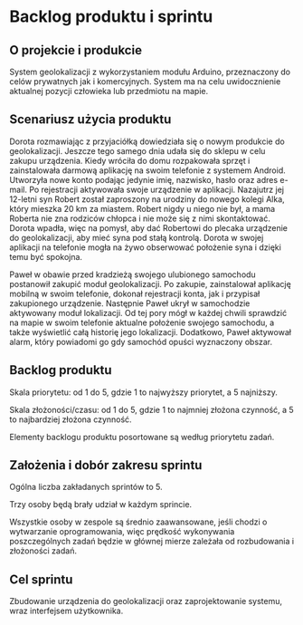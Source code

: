 # Backlog produktu i sprintu
## O projekcie i produkcie
System geolokalizacji z wykorzystaniem modułu Arduino, przeznaczony do celów prywatnych jak i komercyjnych. System ma na celu uwidocznienie aktualnej pozycji człowieka lub przedmiotu na mapie.

## Scenariusz użycia produktu
Dorota rozmawiając z przyjaciółką dowiedziała się o nowym produkcie do geolokalizacji. Jeszcze tego samego dnia udała się do sklepu w celu zakupu urządzenia. Kiedy wróciła do domu rozpakowała sprzęt i zainstalowała darmową aplikację na swoim telefonie z systemem Android. Utworzyła nowe konto podając jedynie imię, nazwisko, hasło oraz adres e-mail. Po rejestracji aktywowała swoje urządzenie w aplikacji. Nazajutrz jej 12-letni syn Robert został zaproszony na urodziny do nowego kolegi Alka, który mieszka 20 km za miastem. Robert nigdy u niego nie był, a mama Roberta nie zna rodziców chłopca i nie może się z nimi skontaktować. Dorota wpadła, więc na pomysł, aby dać Robertowi do plecaka urządzenie do geolokalizacji, aby mieć syna pod stałą kontrolą. Dorota w swojej aplikacji na telefonie mogła na żywo obserwować położenie syna i dzięki temu być spokojna.

Paweł w obawie przed kradzieżą swojego ulubionego samochodu postanowił zakupić moduł geolokalizacji. Po zakupie, zainstalował aplikację mobilną w swoim telefonie, dokonał rejestracji konta, jak i przypisał zakupionego urządzenie. Następnie Paweł ukrył w samochodzie aktywowany moduł lokalizacji. Od tej pory mógł w każdej chwili sprawdzić na mapie w swoim telefonie aktualne położenie swojego samochodu, a także wyświetlić całą historię jego lokalizacji. Dodatkowo, Paweł aktywował alarm, który powiadomi go gdy samochód opuści wyznaczony obszar.
## Backlog produktu
Skala priorytetu: od 1 do 5, gdzie 1 to najwyższy priorytet, a 5 najniższy.

Skala złożoności/czasu: od 1 do 5, gdzie 1 to najmniej złożona czynność, a 5 to najbardziej złożona czynność.

Elementy backlogu produktu posortowane są według priorytetu zadań.

## Założenia i dobór zakresu sprintu
Ogólna liczba zakładanych sprintów to 5.

Trzy osoby będą brały udział w każdym sprincie.

Wszystkie osoby w zespole są średnio zaawansowane, jeśli chodzi o wytwarzanie oprogramowania, więc prędkość wykonywania poszczególnych zadań będzie w głównej mierze zależała od rozbudowania i złożoności zadań.

## Cel sprintu
Zbudowanie urządzenia do geolokalizacji oraz zaprojektowanie systemu, wraz interfejsem użytkownika.



<!--stackedit_data:
eyJoaXN0b3J5IjpbMTE0MTgwMzk2OSwxMjIzNzMxNzc0LDE2OD
IzMDY2ODgsLTQzMTI0NDM1NiwtMTUxNDc2MjE5NCwtOTI3ODYx
NTA3LC00MzM4MDAwMTUsMjE0MDUxNjExNywtMTY0MzU1ODc4OF
19
-->